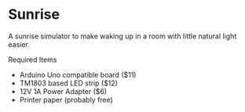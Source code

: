 # Sunrise
A sunrise simulator to make waking up in a room with little natural light easier.

Required Items
* Arduino Uno compatible board ($11)
* TM1803 based LED strip ($12)
* 12V 1A Power Adapter ($6)
* Printer paper (probably free)


